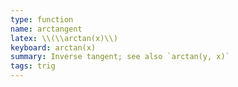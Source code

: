 ```yaml
---
type: function
name: arctangent
latex: \\(\\arctan(x)\\)
keyboard: arctan(x)
summary: Inverse tangent; see also `arctan(y, x)`
tags: trig
---
```

